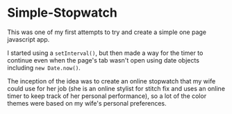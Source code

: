 # Simple-Stopwatch

This was one of my first attempts to try and create a simple one page javascript app.

I started using a `setInterval()`, but then made a way for the timer to continue even when the page's tab wasn't open using date objects including `new Date.now()`.

The inception of the idea was to create an online stopwatch that my wife could use for her job (she is an online stylist for stitch fix and uses an online timer to keep track of her personal performance), so a lot of the color themes were based on my wife's personal preferences.
